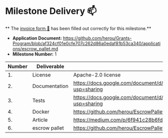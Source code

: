 # Milestone Delivery :mailbox:

**
The [invoice form :pencil:](https://docs.google.com/forms/d/e/1FAIpQLSfmNYaoCgrxyhzgoKQ0ynQvnNRoTmgApz9NrMp-hd8mhIiO0A/viewform)
has been filled out correctly for this milestone.**

* **Application Document:** https://github.com/herou/Grants-Program/blob/af324cf01e0cfe707c262d86a0edaf81b53ca340/applications/escrow_pallet.md
* **Milestone Number:** 1

| Number | Deliverable   | Link                                                                                 							         | Notes |
|--------|---------------|------------------------------------------------------------------------------------------------------|-------|
| 1.     | License       | Apache-2.0 license                                                                  							          |Apache |
| 2.     | Documentation | https://docs.google.com/document/d/1XpxfrG6Qd9AHJ7OUVv3L3D6ZcEyizGh68w7yZxN3p_A/edit?usp=sharing     |       |
| 3.     | Tests         | https://docs.google.com/document/d/1XpxfrG6Qd9AHJ7OUVv3L3D6ZcEyizGh68w7yZxN3p_A/edit?usp=sharing     |       |
| 4.     | Docker        | https://github.com/herou/EscrowPallet/blob/eljo-prifti/escrow/docker-compose.yml                                                            |        |
| 5.     | Article       |https://medium.com/p/6f941c28b6fd/edit     							         |       |
| 6.     | escrow pallet      |https://github.com/herou/EscrowPallet/tree/eljo-prifti/escrow       							         |       |


